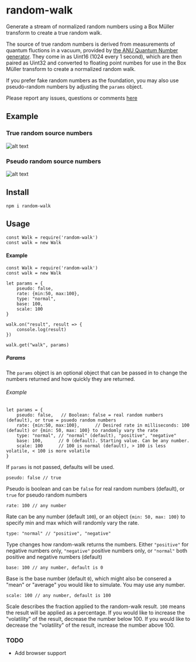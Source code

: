 # random-walk
Generate a stream of normalized random numbers using a Box Müller transform to create a true random walk.

The source of true random numbers is derived from measurements of quantum fluctions in a vacuum, provided by [the ANU Quantum Number generator](https://qrng.anu.edu.au). They come in as Uint16 (1024 every 1 second), which are then paired as Uint32 and converted to floating point numbes for use in the Box Müller transform to create a normalized random walk.

If you prefer fake random numbers as the foundation, you may also use pseudo-random numbers by adjusting the `params` object.

Please report any issues, questions or comments [here](https://github.com/draeder/random-walk/issues)

## Example
### True random source numbers
![alt text](https://draeder.github.io/random-walk/src/random-walk-qrng.png "Random walk true")
### Pseudo random source numbers
![alt text](https://draeder.github.io/random-walk/src/random-walk-pseudo.png "Random walk pseudo")

## Install
`npm i random-walk`

## Usage
```
const Walk = require('random-walk')
const walk = new Walk
```

#### Example
```
const Walk = require('random-walk')
const walk = new Walk

let params = {
    pseudo: false,
    rate: {min:50, max:100},
    type: "normal",
    base: 100,
    scale: 100
}

walk.on("result", result => {
    console.log(result)
})

walk.get("walk", params)
```
##### Params
The `params` object is an optional object that can be passed in to change the numbers returned and how quickly they are returned. 

###### Example
```
let params = {
    pseudo: false,   // Boolean: false = real random numbers (default), or true = psuedo random numbers
    rate: {min:50, max:100},      // Desired rate in milliseconds: 100 (default) or {min: 50, max: 100} to randomly vary the rate
    type: "normal", // "normal" (default), "positive", "negative"
    base: 100,      // 0 (default). Starting value. Can be any number.
    scale: 100      // 100 is normal (default), > 100 is less volatile, < 100 is more volatile
}
```

If `params` is not passed, defaults will be used.

```
pseudo: false // true
``` 

Pseudo is boolean and can be `false` for real random numbers (default), or `true` for pseudo random numbers

```
rate: 100 // any number
```

Rate can be any number (default `100`), or an object `{min: 50, max: 100}` to specify min and max which will randomly vary the rate.

```
type: "normal" // "positive", "negative"
``` 

Type changes how random-walk returns the numbers. Either `"positive"` for negative numbers only, `"negative"` positive numbers only, or `"normal"` both positive and negative numbers (default)

```
base: 100 // any number, default is 0
```

Base is the base number (default `0`), which might also be consered a "mean" or "average" you would like to simulate. You may use any number.

```
scale: 100 // any number, default is 100
```

Scale describes the fraction applied to the random-walk result. `100` means the result will be applied as a percentage. If you would like to increase the "volatility" of the result, decrease the number below 100. If you would like to decrease the "volatility" of the result, increase the number above 100.


### TODO

- Add browser support